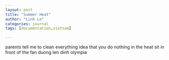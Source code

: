 ```yaml
---
layout: post
title: "Summer Heat"
author: "Linh Le"
categories: journal
tags: [documentation,vietnam]

---
```

parents tell me to clean everything
idea that you do nothing in the heat
sit in front of the fan
duong len dinh olympia